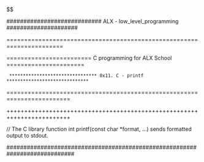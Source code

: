 $$$$$$$$$$$$$$$$$$$$$$$$$$$$$$$$$$$$$$$$$$$$$$$$$$$$$$$$$$$$$$$$$$$$$$$$$$

############################ ALX - low_level_programming #####################

======================================================================


======================== C programming for ALX School ======================


     ******************************** 0x11. C - printf ******************************

========================================================================

++++++++++++++++++++++++++++++++++++++++++++++++++++++++++++++++++++++++

// The C library function int printf(const char *format, ...) sends formatted output 
to stdout.


############################################################################

	

